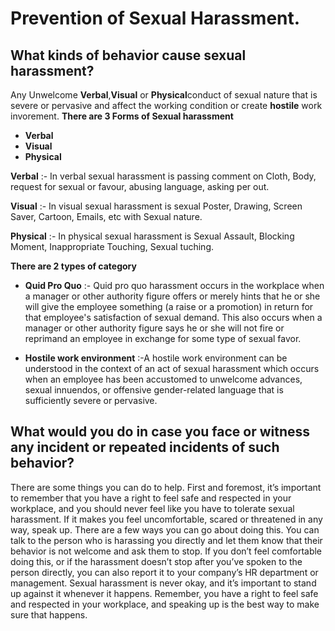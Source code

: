 # Prevention of Sexual Harassment.

## What kinds of behavior cause sexual harassment?

Any Unwelcome **Verbal**,**Visual** or **Physical**conduct of sexual nature that is severe or pervasive and affect the working condition or create **hostile** work invorement.
**There are 3 Forms of Sexual harassment**

- **Verbal**
- **Visual**
- **Physical**

**Verbal** :- In verbal sexual harassment is passing comment on Cloth, Body, request for sexual or favour, abusing language, asking per out.

**Visual** :- In visual sexual harassment is sexual Poster, Drawing, Screen Saver, Cartoon, Emails, etc with Sexual nature.

**Physical** :- In physical sexual harassment is Sexual Assault, Blocking Moment, Inappropriate Touching, Sexual tuching.

**There are 2 types of category**

- **Quid Pro Quo** :- Quid pro quo harassment occurs in the workplace when a manager or other authority figure offers or merely hints that he or she will give the employee something (a raise or a promotion) in return for that employee's satisfaction of sexual demand. This also occurs when a manager or other authority figure says he or she will not fire or reprimand an employee in exchange for some type of sexual favor.

- **Hostile work environment** :-A hostile work environment can be understood in the context of an act of sexual harassment which occurs when an employee has been accustomed to unwelcome advances, sexual innuendos, or offensive gender-related language that is sufficiently severe or pervasive.

## What would you do in case you face or witness any incident or repeated incidents of such behavior?

There are some things you can do to help. First and foremost, it’s important to remember that you have a right to feel safe and respected in your workplace, and you should never feel like you have to tolerate sexual harassment. If it makes you feel uncomfortable, scared or threatened in any way, speak up. There are a few ways you can go about doing this. You can talk to the person who is harassing you directly and let them know that their behavior is not welcome and ask them to stop. If you don’t feel comfortable doing this, or if the harassment doesn’t stop after you’ve spoken to the person directly, you can also report it to your company’s HR department or management. Sexual harassment is never okay, and it’s important to stand up against it whenever it happens. Remember, you have a right to feel safe and respected in your workplace, and speaking up is the best way to make sure that happens.